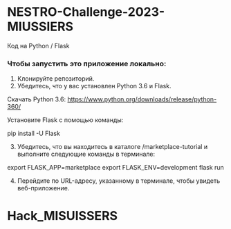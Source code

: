 # NESTRO-Challenge-2023-MIUSSIERS

Код на Python / Flask

### Чтобы запустить это приложение локально:

1. Клонируйте репозиторий.
2. Убедитесь, что у вас установлен Python 3.6 и Flask.

Скачать Python 3.6: https://www.python.org/downloads/release/python-360/

Установите Flask с помощью команды:

pip install -U Flask

3. Убедитесь, что вы находитесь в каталоге /marketplace-tutorial и выполните следующие команды в терминале:

export FLASK_APP=marketplace
export FLASK_ENV=development
flask run

4. Перейдите по URL-адресу, указанному в терминале, чтобы увидеть веб-приложение.

# Hack_MISUISSERS
